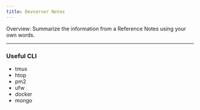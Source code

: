 ```yaml
---
title: Devserver Notes
---
```


Overview: Summarize the information from a Reference Notes using your own words.

---

### Useful CLI
- tmux
- htop
- pm2
- ufw
- docker
- mongo